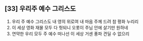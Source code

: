 ## [33] 우리주 예수 그리스도

1) 우리 주 예수 그리스도 내 영의 위로여 내 마음 주께 드려 참 평화 누리리
2) 이 세상 영화 재물 모두 다 헛되니 오롯이 주님 안에 살기만 원하네
3) 연약한 우리 모두 주 예수 떠나선 이 세상 거센 풍파 견딜 수 없으리
